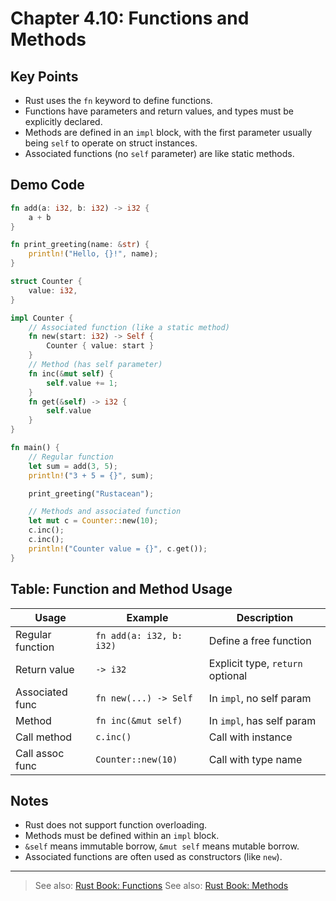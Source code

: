# Chapter 4.10: Functions and Methods

## Key Points

- Rust uses the `fn` keyword to define functions.
- Functions have parameters and return values, and types must be explicitly declared.
- Methods are defined in an `impl` block, with the first parameter usually being `self` to operate on struct instances.
- Associated functions (no `self` parameter) are like static methods.

## Demo Code

```rust
fn add(a: i32, b: i32) -> i32 {
    a + b
}

fn print_greeting(name: &str) {
    println!("Hello, {}!", name);
}

struct Counter {
    value: i32,
}

impl Counter {
    // Associated function (like a static method)
    fn new(start: i32) -> Self {
        Counter { value: start }
    }
    // Method (has self parameter)
    fn inc(&mut self) {
        self.value += 1;
    }
    fn get(&self) -> i32 {
        self.value
    }
}

fn main() {
    // Regular function
    let sum = add(3, 5);
    println!("3 + 5 = {}", sum);

    print_greeting("Rustacean");

    // Methods and associated function
    let mut c = Counter::new(10);
    c.inc();
    c.inc();
    println!("Counter value = {}", c.get());
}
```

## Table: Function and Method Usage

| Usage           | Example                           | Description                  |
|-----------------|-----------------------------------|------------------------------|
| Regular function| `fn add(a: i32, b: i32)`          | Define a free function       |
| Return value    | `-> i32`                          | Explicit type, `return` optional |
| Associated func | `fn new(...) -> Self`             | In `impl`, no self param     |
| Method          | `fn inc(&mut self)`               | In `impl`, has self param    |
| Call method     | `c.inc()`                         | Call with instance           |
| Call assoc func | `Counter::new(10)`                | Call with type name          |

## Notes

- Rust does not support function overloading.
- Methods must be defined within an `impl` block.
- `&self` means immutable borrow, `&mut self` means mutable borrow.
- Associated functions are often used as constructors (like `new`).

---

> See also: [Rust Book: Functions](https://doc.rust-lang.org/book/ch03-03-how-functions-work.html)
> See also: [Rust Book: Methods](https://doc.rust-lang.org/book/ch05-03-method-syntax.html)
